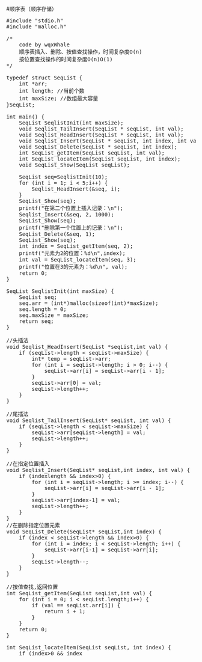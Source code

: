 #顺序表（顺序存储）

<pre>
#include "stdio.h"
#include "malloc.h"

/*
	code by wqxWhale
	顺序表插入、删除、按值查找操作，时间复杂度O(n)
	按位置查找操作的时间复杂度O(n)O(1)
*/

typedef struct SeqList {
	int *arr;
	int length; //当前个数
	int maxSize; //数组最大容量
}SeqList;

int main() {
	SeqList SeqlistInit(int maxSize);
	void Seqlist_TailInsert(SeqList * seqList, int val);
	void Seqlist_HeadInsert(SeqList * seqList, int val);
	void Seqlist_Insert(SeqList * seqList, int index, int val);
	void SeqList_Delete(SeqList * seqList, int index);
	int SeqList_getItem(SeqList seqList, int val);
	int SeqList_locateItem(SeqList seqList, int index);
	void SeqList_Show(SeqList seqList);

	SeqList seq=SeqlistInit(10);
	for (int i = 1; i < 5;i++) {
		Seqlist_HeadInsert(&seq, i);
	}
	SeqList_Show(seq);
	printf("在第二个位置上插入记录：\n");
	Seqlist_Insert(&seq, 2, 1000);
	SeqList_Show(seq);
	printf("删除第一个位置上的记录：\n");
	SeqList_Delete(&seq, 1);
	SeqList_Show(seq);
	int index = SeqList_getItem(seq, 2);
	printf("元素为2的位置：%d\n",index);
	int val = SeqList_locateItem(seq, 3);
	printf("位置在3的元素为：%d\n", val);
	return 0;
}

SeqList SeqlistInit(int maxSize) {
	SeqList seq;
	seq.arr = (int*)malloc(sizeof(int)*maxSize);
	seq.length = 0;
	seq.maxSize = maxSize;
	return seq;
}

//头插法
void Seqlist_HeadInsert(SeqList *seqList,int val) {
	if (seqList->length < seqList->maxSize) {
		int* temp = seqList->arr;
		for (int i = seqList->length; i > 0; i--) {
			seqList->arr[i] = seqList->arr[i - 1];
		}
		seqList->arr[0] = val;
		seqList->length++;
	}
}

//尾插法
void Seqlist_TailInsert(SeqList* seqList, int val) {
	if (seqList->length < seqList->maxSize) {
		seqList->arr[seqList->length] = val;
		seqList->length++;
	}
}

//在指定位置插入
void Seqlist_Insert(SeqList* seqList,int index, int val) {
	if (index<seqList->length && index>0) {
		for (int i = seqList->length; i >= index; i--) {
			seqList->arr[i] = seqList->arr[i - 1];
		}
		seqList->arr[index-1] = val;
		seqList->length++;
	}
}
//在删除指定位置元素
void SeqList_Delete(SeqList* seqList,int index) {
	if (index < seqList->length && index>0) {
		for (int i = index; i < seqList->length; i++) {
			seqList->arr[i-1] = seqList->arr[i];
		}
		seqList->length--;
	}
}

//按值查找,返回位置
int SeqList_getItem(SeqList seqList,int val) {
	for (int i = 0; i < seqList.length;i++) {
		if (val == seqList.arr[i]) {
			return i + 1;
		}
	}
	return 0;
}

int SeqList_locateItem(SeqList seqList, int index) {
	if (index>0 && index<seqList.length) {
		return seqList.arr[index-1];
	}
	else {
		return NULL;
	}
}

//显示顺序表
void SeqList_Show(SeqList seqList) {
	for (int i = 0; i < seqList.length;i++) {
		printf("记录显示：%d\n", seqList.arr[i]);
	}
}
</pre>